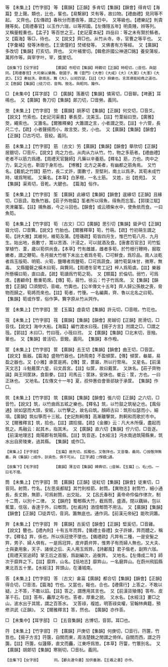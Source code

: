 <!-- { "loadSidebar": true } -->
等	【未集上】【竹字部】	等	【廣韻】【正韻】多肯切【集韻】【韻會】得肯切【海篇】登上聲。類也，比也，輩也。【易繫辭】爻有等，故曰物。【禮曲禮】見同等不起。　又齊也。【左傳疏】春秋分而晝夜等，謂之日中。　又等級也。【禮樂記】則貴賤等矣。【周禮春官】以玉作六瑞，以等邦國。【左傳隱五年】明貴賤，辨等列。　又稱量輕重也。【孟子】等百世之王。【史記夏本紀】四岳曰：等之未有賢於鯀者。　又【篇海】等□，待也。　又【說文】齊□也。从竹从寺。寺，官曹之等平也。　又【字彙補】發等沐樹也。【王褒僮約】焚槎發等。　又佛書有方等經。　又【廣韻】多改切【集韻】打亥切。齊也。　又叶補里切。【韓愈許國公神道□銘】養安蒲坂，萬邦作等。與宰字叶。宰，獎里切。

	【辰集下】【殳字部】		【廣韻】市昭切【集韻】時饒切【正韻】時昭切，□音佋。與韶同。【周禮春官】大司樂以樂舞。敎國子，舞《雲門》《大卷》《大咸》《大》《大夏》《大濩》《大武》。【又】奏姑洗，歌南呂，舞《大》，以祀四望。【註】《大》舜樂也。言其德能紹堯之道也。　又【唐韻】【集韻】□徒刀切，音陶。鼓名。與鞀同。籀作。

□	【未集中】【耳字部】	□	【廣韻】落蕭切【集韻】憐宵切，□音聊。【埤蒼】耳鳴也。　又【廣韻】魯刀切【集韻】郞刀切，□音勞。義同。

筊	【未集上】【竹字部】	筊	【廣韻】胡茅切【集韻】【正韻】何交切，□音爻。【說文】竹索也。【史記河渠書】搴長茭，沈美玉。【註】竹葦絙曰筊。【廣雅】筊，繩索也。　又簫名。【爾雅釋樂】大簫謂之言，小者謂之筊。【註】十六管，長尺二寸。【疏】小者聲揚而小，故言筊。筊，小也。　又【廣韻】【集韻】【韻會】【正韻】□古巧切，音絞。義同。

筋	【未集上】【竹字部】	筋	〔古文〕竻【廣韻】【集韻】【韻會】舉欣切【正韻】居銀切，□音斤。【說文】肉之力也。从肉从力从竹。竹，物之多筋者。【禮曲禮】老者不以筋力爲禮。【周禮天官醫師】凡藥以辛養筋。【釋名】筋，力也。肉中之力，氣之元也，靳固于身形也。　【博雅】北方之美者，有幽都之筋角焉。　又竹名。【戴凱之竹譜】筋竹，長二丈許，圍數寸，至堅利，南土以爲矛。其筍未成竹時，堪爲弩絃。　又藥名。【本草】白茅根，一名土筋。　又姓，出【姓苑】。　又【集韻】渠焉切，音乾。大腱也。　【篇海】俗作。

筌	【未集上】【竹字部】	筌	【廣韻】此緣切【集韻】【韻會】逡緣切【正韻】且緣切，□音詮。取魚竹器。【莊子外物篇】筌者所以得魚，得魚而忘筌。【郭璞江賦】夾潨羅筌。【註】捕魚器，今之斗回也。【韻會】或云積柴水中，使魚依而食。一曰魚笱。

筍	【未集上】【竹字部】	筍	〔古文〕□□【廣韻】思引切【集韻】聳尹切【正韻】聳允切，□音簨。【說文】竹胎也。【爾雅釋草】筍，竹萌。【疏】竹初萌生謂之筍。【詩大雅】其維何，維筍及蒲。【陸璣疏】筍皆四月生，惟巴竹筍八月、九月生。始出地，長數寸，鬻以苦酒、汁浸之，可以就酒及食。【唐書百官志】司竹監掌植竹、葦，歲以筍供尚食。【本草】竹有雌雄，雌者多筍，於竹根行鞭時，掘取嫩者，謂之鞭筍。冬月掘大竹根下未出土者爲冬筍，□可鮮食，爲珍品。南人淡乾者爲玉版筍、明筍、火筍，鹽曝者爲鹽筍，□可爲蔬食。諸竹筍氣味甘，微寒，無毒。　又縣鐘磬之橫木曰筍，與簨同。【周禮冬官考工記】梓人爲筍虡。【註】樂器所懸橫曰筍，直曰虡。【疏】筍讀爲竹筍之筍。　又【類篇】於倫切。弱竹，可爲席。【書顧命】敷重筍席。【傳】筍，蒻竹。徐云：竹子竹爲席。　又【集韻】【韻會】【正韻】□須閏切，音峻。竹輿也。【公羊傳文十五年】齊人歸公孫敖之喪，脅物而歸之，筍將而來也。【註】筍者，竹箯。一名編輿，齊、魯以北名之曰筍。　【集韻】筍或作箰，俗作笋。簨字原从竹从巺作。

箮	【未集上】【竹字部】	箮	【玉篇】虛袁切【集韻】許元切，□音暄。竹花也。

筏	【未集上】【竹字部】	筏	【廣韻】【集韻】【韻會】房越切【正韻】房滑切，□音伐。【說文】海中大船。【海篇】編竹渡水曰筏。【揚子方言】泭謂之□，□謂之筏。【郭註】木曰□，竹曰筏，小筏曰泭。　又【廣韻】【集韻】□北末切，音撥。箄也。　又【集韻】普活切，音鏺。義同。　【集韻】本作橃。

筐	【未集上】【竹字部】	筐	【廣韻】去王切【集韻】【韻會】曲王切，□音匡。【說文】飯器。【篇海】盛物竹器也。【詩周南】不盈傾筐。【傳】傾筐，畚屬，易盈之器也。又【小雅】承筐是將。【傳】筐，篚屬，所以行幣帛。　又星名。【前漢天文志】斗魁戴筐六星，曰文昌宮。【註】似筐，故曰戴筐。　又牀名。【莊子齊物論】與王同筐牀，食芻豢。【註】司馬云：筐牀，安牀也。崔云：筐，方也。一曰正牀也。　又地名。【左傳文十一年】夏，叔仲惠伯會晉郤缺于承筐。　【集韻】作□。

筑	【未集上】【竹字部】	筑	【廣韻】【集韻】【韻會】張六切【正韻】之六切，□音竹。【說文】筑，以竹曲爲五絃之樂也。【釋名】筑，以竹鼓之筑柲之也。【風俗通】狀如瑟而大頭，安絃，以竹擊之，故名曰筑。顏師古曰：筑形似瑟而小，細項。【廣韻】筑似箏而十三絃。【史記荆軻傳】高漸離擊筑，荆軻和而歌於市中。　又【爾雅釋言】筑，拾也。【註】謂拾掇。【疏】《金縢》云：凡大木所偃，盡起而筑之。馬融云：起其木，指其禾。　又【廣韻】直六切【集韻】佇六切，□音逐。【前漢地理志】南陽郡有筑陽縣。【註】筑音逐。【水經注】沔水南過筑陽縣東，筑水出自房陵東，過其縣。　【集韻】或作□。

	【寅集上】【子字部】		【玉篇】居先切。孤獨也。又敬拜也。又音瓊。義同。〇按敬拜無義，與《集韻》□或作，訓貪色，俱不可从。　【正字通】□惸嬛□通。

	【辰集下】【毛字部】		【廣韻】薄泫切【集韻】婢典切，□音辮。【玉篇】□，毛□也。一曰毛不理。

筒	【未集上】【竹字部】	筒	【廣韻】【正韻】徒紅切【集韻】【韻會】徒東切，□音同。射筒，竹名。【左思吳都賦】其竹則桂箭、射筒。【異物志】射筒竹，細小通長，長丈餘，無節，可爲射筒，出交趾。　又【呂氏春秋】黃帝命伶倫作律次，制十二筒，以別十二律。　又【韻府】蜀郫縣大竹，截爲筒，盛酒，閉以藕絲，包以蕉葉，信宿，香達于外，曰郫筒。【杜甫詩】酒憶郫筒不用沽。　又【廣韻】【集韻】【韻會】【正韻】□徒弄切，音洞。簫無底也。通作洞。【前漢元帝紀】能吹洞簫。

筓	【未集上】【竹字部】	筓	【廣韻】古奚切【韻會】【正韻】堅奚切，□音雞。【說文】簪也。【禮內則】十有五年而筓。【儀禮士昏禮】女子許嫁，筓而醴之，稱字。【釋名】筓，係也。所以係冠使不墜也。【儀禮疏】凡筓有二種，一是安髮之筓，男子、婦人俱有。一是爲冠筓，皮弁爵弁筓，惟男子有而婦人無也。又大夫、士與妻用象，天子、諸侯之后、夫人用玉爲筓。【詩鄘風】君子偕老，副筓六珈。【周禮天官追師】掌王后之首服，爲副編次，追衡筓。　又地名。【左傳成二年】師次于靡筓之下。【註】靡筓，山名。【括地志】靡筓山，一名磨筓山。在蔚州飛狐縣東北百五十里。【水經注】筓頭山，在潘城南。

答	【未集上】【竹字部】	答	〔古文〕畣畗【廣韻】都合切【集韻】【韻會】【正韻】得合切，□音溚。【篇海】竹也。又當也，報也，合也。【禮儒行】上答之，不敢以疑。上不答，不敢以諂。【註】答之，謂應用其言也。　又【前漢貨殖傳】答布、皮革千石。【註】答布，麤厚之布也。答者，厚重之貌。　又水名。【水經注】婁□之山，波水出于其隂，謂之百答水。　又答祿，複姓。明答祿奕權，官翰林典籍，預修洪武《正韻》。　又【爾雅釋言】答，然也。　【廣韻】亦作荅。

□	【未集中】【耳字部】	□	【五音集韻】古博切，音郭。耳□也。

筕	【未集上】【竹字部】	筕	【廣韻】戸庚切【集韻】何庚切，□音行。筕篖，竹笪也。【揚子方言】筕篖，自關而東，周洛楚魏之閒謂之倚佯。自關而西，謂之筕篖。【註】筕篖，似籧篨，直文而麤，江東呼爲笪。【本草】筕簹，竹簟別名。　又【廣韻】胡郞切【集韻】寒剛切，□音杭。義同。

	【丑集下】【女字部】		同。【酈炎遺令書】加供養謝。【王羲之書】亦作。

